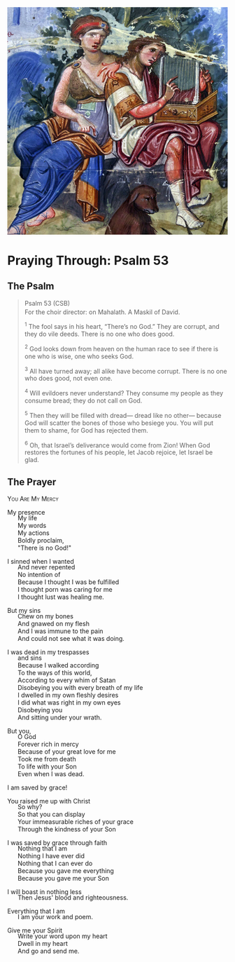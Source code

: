 <img class="intro-right" src="../images/art-paris-psalter.jpg">

<style>
  li {list-style-type: none;}
  p + ul {
    margin-top: -18px;
}
</style>

# Praying Through: Psalm 53

## The Psalm

>Psalm 53 (CSB)  
><sup></sup> For the choir director: on Mahalath. A Maskil of David. 
>
><sup>1</sup> The fool says in his heart, “There’s no God.” They are corrupt, and they do vile deeds. There is no one who does good. 
>
><sup>2</sup> God looks down from heaven on the human race to see if there is one who is wise, one who seeks God. 
>
><sup>3</sup> All have turned away; all alike have become corrupt. There is no one who does good, not even one. 
>
><sup>4</sup> Will evildoers never understand? They consume my people as they consume bread; they do not call on God. 
>
><sup>5</sup> Then they will be filled with dread— dread like no other— because God will scatter the bones of those who besiege you. You will put them to shame, for God has rejected them. 
>
><sup>6</sup> Oh, that Israel’s deliverance would come from Zion! When God restores the fortunes of his people, let Jacob rejoice, let Israel be glad.

## The Prayer

<div style="font-variant: small-caps;">
You Are My Mercy
</div>

My presence
* My life
* My words
* My actions
* Boldly proclaim,
* "There is no God!"

I sinned when I wanted
* And never repented
* No intention of
* Because I thought I was be fulfilled
* I thought porn was caring for me
* I thought lust was healing me.

But my sins
* Chew on my bones
* And gnawed on my flesh
* And I was immune to the pain
* And could not see what it was doing.

I was dead in my trespasses
* and sins
* Because I walked according
* To the ways of this world,
* According to every whim of Satan
* Disobeying you with every breath of my life
* I dwelled in my own fleshly desires
* I did what was right in my own eyes
* Disobeying you
* And sitting under your wrath.

But you,
* O God
* Forever rich in mercy
* Because of your great love for me
* Took me from death
* To life with your Son
* Even when I was dead.

I am saved by grace!

You raised me up with Christ
* So why?
* So that you can display
* Your immeasurable riches of your grace
* Through the kindness of your Son

I was saved by grace through faith
* Nothing that I am
* Nothing I have ever did
* Nothing that I can ever do
* Because you gave me everything
* Because you gave me your Son

I will boast in nothing less
* Then Jesus' blood and righteousness.

Everything that I am
* I am your work and poem.

Give me your Spirit
* Write your word upon my heart
* Dwell in my heart
* And go and send me.
